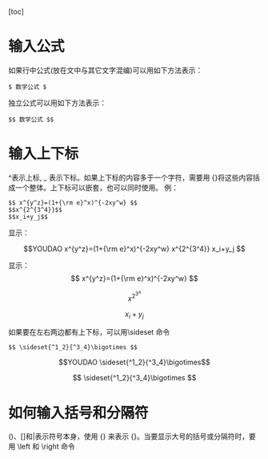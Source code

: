 [toc]

# 输入公式

如果行中公式(放在文中与其它文字混编)可以用如下方法表示：
```
$ 数学公式 $
```
独立公式可以用如下方法表示：
```
$$ 数学公式 $$
```

# 输入上下标
^表示上标, _ 表示下标。如果上下标的内容多于一个字符，需要用 {}将这些内容括成一个整体。上下标可以嵌套，也可以同时使用。
例：
```
$$ x^{y^z}=(1+{\rm e}^x)^{-2xy^w} $$
$$x^{2^{3^4}}$$
$$x_i+y_j$$
```
显示：  
```math
YOUDAO

x^{y^z}=(1+{\rm e}^x)^{-2xy^w}  

x^{2^{3^4}}  

x_i+y_j  
```
显示：  
$$ x^{y^z}=(1+{\rm e}^x)^{-2xy^w} $$

$$x^{2^{3^4}}$$

$$x_i+y_j$$


如果要在左右两边都有上下标，可以用\sideset 命令
```
$$ \sideset{^1_2}{^3_4}\bigotimes $$
```
```math
YOUDAO

\sideset{^1_2}{^3_4}\bigotimes
```
$$ \sideset{^1_2}{^3_4}\bigotimes $$

# 如何输入括号和分隔符
()、[]和|表示符号本身，使用 \{\} 来表示 {}。当要显示大号的括号或分隔符时，要用 \left 和 \right 命令

